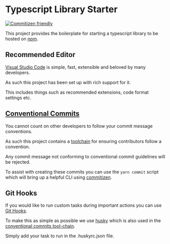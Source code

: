 # Typescript Library Starter

[![Commitizen friendly](https://img.shields.io/badge/commitizen-friendly-brightgreen.svg)](http://commitizen.github.io/cz-cli/)

This project provides the boilerplate for starting a typescript library to be hosted on [npm](https://www.npmjs.com/).

## Recommended Editor

[Visual Studio Code](https://code.visualstudio.com/) is simple, fast, extensible and beloved by many developers.

As such this project has been set up with rich support for it.

This includes things such as recommended extensions, code format settings etc.

## [Conventional Commits](https://www.conventionalcommits.org/en/)

You cannot count on other developers to follow your commit message conventions.

As such this project contains a [toolchain](https://medium.com/@klauskpm/how-to-create-good-commit-messages-67943d30cced) for ensuring contributors follow a convention.

Any commit message not conforming to conventional commit guidelines will be rejected.

To assist with creating these commits you can use the `yarn commit` script which will bring up a helpful CLI using [commitizen](https://github.com/commitizen/cz-cli).

## Git Hooks

If you would like to run custom tasks during important actions you can use [Git Hooks](https://git-scm.com/book/en/v2/Customizing-Git-Git-Hooks).

To make this as simple as possible we use [husky](https://github.com/typicode/husky) which is also used in the [conventional commits tool-chain](#Conventional-Commits).

Simply add your task to run in the .huskyrc.json file.
